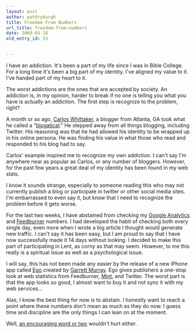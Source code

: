 ```yaml
---
layout: post
author: patdryburgh
title: Freedom From Numbers
url_title: freedom-from-numbers
date: 2009-03-18
old_entry_id: 53


---
```


I have an addiction. It's been a part of my life since I was in Bible College. For a long time it's been a big part of my identity. I've aligned my value to it. I've handed part of my heart to it.

The worst addictions are the ones that are accepted by society. An addiction is, in my opinion, harder to break if no one is telling you what you have is actually an addiction. The first step is recognize to the problem, right? 

A month or so ago, <a href="http://ragamuffinsoul.com">Carlos Whittaker</a>, a blogger from Atlanta, GA took what he called a "<a href="http://www.ragamuffinsoul.com/2009/02/my-blogatical-goodbye-ragamuffin-soul/">blogatical</a>." He stepped away from all things blogging, including Twitter. His reasoning was that he had allowed his identity to be wrapped up in his online persona. He was finding his value in what those who read and responded to his blog had to say. 

Carlos' example inspired me to recognize my own addiction. I can't say I'm anywhere near as popular as Carlos, or any number of bloggers. However, for the past few years a great deal of my identity has been found in my web stats. 

I know it sounds strange, especially to someone reading this who may not currently publish a blog or participate in twitter or other social media sites. I'm embarrassed to even say it, but know that I need to recognize the problem before it gets worse. 

For the last two weeks, I have abstained from checking my <a href="http://google.com/analytics/">Google Analytics</a> and <a href="http://feedburner.com">Feedburner</a> numbers. I had developed the habit of checking both every single day, even more when I wrote a big article I thought would generate new traffic. I can't say it has been easy, but I am proud to say that I have now successfully made it 14 days without looking. I decided to make this part of participating in Lent, as corny as that may seem. However, to me this really is a spiritual issue as well as a psychological issue. 

I will say, this has not been made any easier by the release of a new iPhone app called <a href="http://ego-app.com/">Ego</a> created by <a href="http://log.maniacalrage.net/">Garrett Murray</a>. Ego gives publishers a one-stop look at web statistics from Feedburner, <a href="http://haveamint.com">Mint</a>, and Twitter. The worst part is that the app looks so good, I almost want to buy it and not sync it with my web services… 

Alas, I know the best thing for now is to abstain. I honestly want to reach a point where these numbers don't mean as much as they do now. I guess time and discipline are the only things I can lean on at the moment.

Well, <a href="http://patdryburgh.com/comments/">an encouraging word or two</a> wouldn't hurt either.